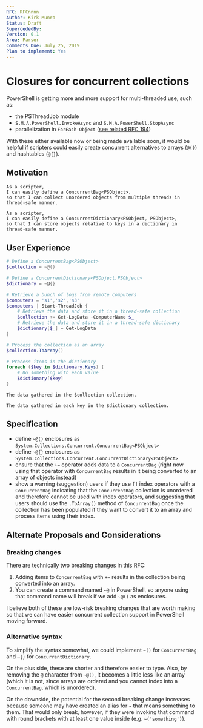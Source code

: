 ```yaml
---
RFC: RFCnnnn
Author: Kirk Munro
Status: Draft
SupercededBy: 
Version: 0.1
Area: Parser
Comments Due: July 25, 2019
Plan to implement: Yes
---
```


# Closures for concurrent collections

PowerShell is getting more and more support for multi-threaded use, such as:

* the PSThreadJob module
* `S.M.A.PowerShell.InvokeAsync` and `S.M.A.PowerShell.StopAsync`
* parallelization in `ForEach-Object` ([see related RFC 194](https://github.com/PowerShell/PowerShell-RFC/pull/194))

With these either available now or being made available soon, it would be
helpful if scripters could easily create concurrent alternatives to arrays
(`@()`) and hashtables (`@{}`).

## Motivation

    As a scripter,
    I can easily define a ConcurrentBag<PSObject>,
    so that I can collect unordered objects from multiple threads in thread-safe manner.

    As a scripter,
    I can easily define a ConcurrentDictionary<PSObject, PSObject>,
    so that I can store objects relative to keys in a dictionary in thread-safe manner.

## User Experience

```powershell
# Define a ConcurrentBag<PSObject>
$collection = ~@()

# Define a ConcurrentDictionary<PSObject,PSObject>
$dictionary = ~@{}

# Retrieve a bunch of logs from remote computers
$computers = 's1','s2','s3'
$computers | Start-ThreadJob {
    # Retrieve the data and store it in a thread-safe collection
    $collection += Get-LogData -ComputerName $_
    # Retrieve the data and store it in a thread-safe dictionary
    $dictionary[$_] = Get-LogData
}

# Process the collection as an array
$collection.ToArray()

# Process items in the dictionary
foreach ($key in $dictionary.Keys) {
    # Do something with each value
    $dictionary[$key]
}
```

```output
The data gathered in the $collection collection.

The data gathered in each key in the $dictionary collection.
```

## Specification

* define `~@()` enclosures as `System.Collections.Concurrent.ConcurrentBag<PSObject>`
* define `~@{}` enclosures as `System.Collections.Concurrent.ConcurrentDictionary<PSObject>`
* ensure that the `+=` operator adds data to a `ConcurrentBag` (right now using
that operator with `ConcurrentBag` results in it being converted to an array of
objects instead)
* show a warning (suggestion) users if they use `[]` index operators with a
`ConcurrentBag` indicating that the `ConcurrentBag` collection is unordered and
therefore cannot be used with index operators, and suggesting that users should
use the `.ToArray()` method of `ConcurrentBag` once the collection has been
populated if they want to convert it to an array and process items using their
index.

## Alternate Proposals and Considerations

### Breaking changes

There are technically two breaking changes in this RFC:

1. Adding items to `ConcurrentBag` with `+=` results in the collection being
converted into an array.
1. You can create a command named `~@` in PowerShell, so anyone using that
command name will break if we add `~@()` as enclosures.

I believe both of these are low-risk breaking changes that are worth making so
that we can have easier concurrent collection support in PowerShell moving
forward.

### Alternative syntax

To simplify the syntax somewhat, we could implement `~()` for `ConcurrentBag`
and `~{}` for `ConcurrentDictionary`.

On the plus side, these are shorter and therefore easier to type. Also, by
removing the `@` character from `~@()`, it becomes a little less like an array
(which it is not, since arrays are ordered and you cannot index into a
`ConcurrentBag`, which is unordered).

On the downside, the potential for the second breaking change increases
because someone may have created an alias for `~` that means something to them.
That would only break, however, if they were invoking that command with round
brackets with at least one value inside (e.g. `~('something')`).
